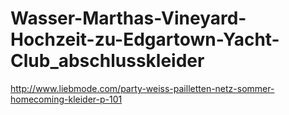 Wasser-Marthas-Vineyard-Hochzeit-zu-Edgartown-Yacht-Club_abschlusskleider
=========================================================================

http://www.liebmode.com/party-weiss-pailletten-netz-sommer-homecoming-kleider-p-101
